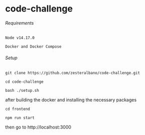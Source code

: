 # code-challenge

###### Requirements

`Node v14.17.0`

`Docker and Docker Compose`

###### Setup

``git clone https://github.com/zesteralbano/code-challenge.git``

``cd code-challenge``

``bash ./setup.sh``

after building the docker and installing the necessary packages

``cd frontend``

``npm run start``

then go to http://localhost:3000